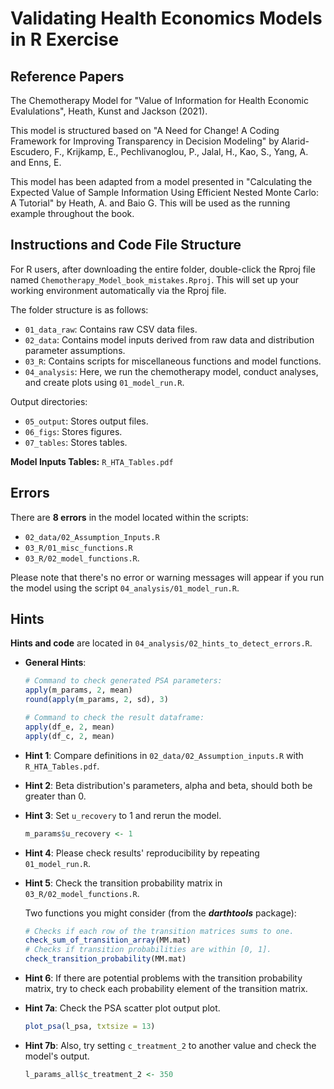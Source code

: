 # Validating Health Economics Models in R Exercise



## Reference Papers

The Chemotherapy Model for "Value of Information for Health Economic Evalulations", Heath, Kunst and Jackson (2021).

This model is structured based on "A Need for Change! A Coding Framework for Improving Transparency in Decision Modeling" by Alarid-Escudero, F., Krijkamp, E., Pechlivanoglou, P., Jalal, H., Kao, S., Yang, A. and Enns, E.

This model has been adapted from a model presented in "Calculating the Expected Value of Sample Information Using Efficient Nested Monte Carlo: A Tutorial" by Heath, A. and Baio G. This will be used as the running example throughout the book.



## Instructions and Code File Structure

For R users, after downloading the entire folder, double-click the Rproj file named `Chemotherapy_Model_book_mistakes.Rproj`. This will set up your working environment automatically via the Rproj file.

The folder structure is as follows:

- `01_data_raw`: Contains raw CSV data files.
- `02_data`: Contains model inputs derived from raw data and distribution parameter assumptions.
- `03_R`: Contains scripts for miscellaneous functions and model functions.
- `04_analysis`: Here, we run the chemotherapy model, conduct analyses, and create plots using `01_model_run.R`.

Output directories:
- `05_output`: Stores output files.
- `06_figs`: Stores figures.
- `07_tables`: Stores tables.

**Model Inputs Tables:** `R_HTA_Tables.pdf`



## Errors

There are **8 errors** in the model located within the scripts:

* `02_data/02_Assumption_Inputs.R`
* `03_R/01_misc_functions.R`
* `03_R/02_model_functions.R`. 

Please note that there's no error or warning messages will appear if you run the model using the script `04_analysis/01_model_run.R`.



## Hints

**Hints and code** are located in `04_analysis/02_hints_to_detect_errors.R`. 

* **General Hints**: 

  ```R
  # Command to check generated PSA parameters:
  apply(m_params, 2, mean)
  round(apply(m_params, 2, sd), 3)
  
  # Command to check the result dataframe:
  apply(df_e, 2, mean)
  apply(df_c, 2, mean)
  ```

* **Hint 1**: Compare definitions in `02_data/02_Assumption_inputs.R` with `R_HTA_Tables.pdf`.

  

* **Hint 2**: Beta distribution's parameters, alpha and beta, should both be greater than 0.

  

* **Hint 3**: Set `u_recovery` to 1 and rerun the model.

  ```R
  m_params$u_recovery <- 1
  ```



* **Hint 4**: Please check results' reproducibility by repeating `01_model_run.R`.

  

* **Hint 5**: Check the transition probability matrix in `03_R/02_model_functions.R`.

  Two functions you might consider (from the ***darthtools*** package):

  ```R
  # Checks if each row of the transition matrices sums to one.
  check_sum_of_transition_array(MM.mat)
  # Checks if transition probabilities are within [0, 1].
  check_transition_probability(MM.mat)
  ```



* **Hint 6**: If there are potential problems with the transition probability matrix, try to check each probability element of the transition matrix.

  

* **Hint 7a**: Check the PSA scatter plot output plot.

  ```R
  plot_psa(l_psa, txtsize = 13)
  ```

  

* **Hint 7b**: Also, try setting `c_treatment_2` to another value and check the model's output.

  ```R
  l_params_all$c_treatment_2 <- 350
  ```

  



